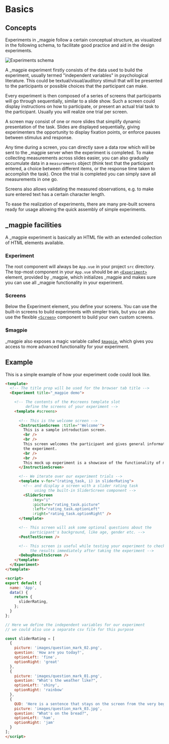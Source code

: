 # Basics

## Concepts
Experiments in _magpie follow a certain conceptual structure, as visualized in the following schema, to facilitate
good practice and aid in the design experiments.

<img src="../../images/getting_started/experiments_schema.png" alt="Experiments schema" />

A _magpie experiment firstly consists of the data used to build the experiment, usually termed "independent variables" in psychological literature.
This could be textual/visual/auditory stimuli that will be presented to the participants or possible choices that the participant can make.

Every experiment is then composed of a series of screens that participants will go through sequentially, similar to a slide show.
Such a screen could display instructions on how to participate, or present an actual trial task to the participant.
Usually you will realize one trial per screen.

A screen may consist of one or more slides that simplify dynamic presentation of the task.
Slides are displayed sequentially, giving experimenters the opportunity to display fixation points, or enforce pauses between stimulus and response.

Any time during a screen, you can directly save a data row which will be sent to the _magpie server when the experiment is completed.
To make collecting measurements across slides easier, you can also gradually accumulate data in a `measurements` object
(think text that the participant entered, a choice between different items, or the response
time taken to accomplish the task). Once the trial is completed you can simply save all measurements in one go.

Screens also allows validating the measured observations, e.g. to make sure entered text has a certain character length.

To ease the realization of experiments, there are many pre-built screens ready for usage allowing the quick assembly of simple experiments. 

## _magpie facilities
A _magpie experiment is basically an HTML file with an extended collection of HTML elements available.

### Experiment
The root component will always be `App.vue` in your project `src` directory. The top-most component in your `App.vue`
should be an [`<Experiment>`](https://magpie-reference.netlify.app/#experiment) element, provided by _magpie, which initializes _magpie and makes sure you can use all _magpie functionality in your experiment.

### Screens
Below the Experiment element, you define your screens. You can use the built-in screens
to build experiments with simpler trials, but you can also use the flexible [`<Screen>`](https://magpie-reference.netlify.app/#screen) component
to build your own custom screens.

### $magpie
_magpie also exposes a magic variable called [`$magpie`](#https://magpie-reference.netlify.app/#Magpie), which gives you access to more advanced functionality for your experiment.

## Example
This is a simple example of how your experiment code could look like.

```html
<template>
  <!-- The title prop will be used for the browser tab title -->
  <Experiment title="_magpie demo">

    <!-- The contents of the #screens template slot
         define the screens of your experiment -->
    <template #screens>
      
      <!-- This is the welcome screen -->
      <InstructionScreen :title="'Welcome'">
        This is a sample introduction screen.
        <br />
        <br />
        This screen welcomes the participant and gives general information about
        the experiment.
        <br />
        <br />
        This mock up experiment is a showcase of the functionality of magpie.
      </InstructionScreen>

      <!-- We iterate over our experiment trials -->
      <template v-for="(rating_task, i) in sliderRating">
        <!-- and display a screen with a slider rating task
             using the built-in SliderScreen component -->
        <SliderScreen
            :key="i"
            :picture="rating_task.picture"
            :left="rating_task.optionLeft"
            :right="rating_task.optionRight" />
      </template>

      <!-- This screen will ask some optional questions about the
           participant's background, like age, gender etc. -->
      <PostTestScreen />

      <!-- This screen is useful while testing your experiment to check
           the results immediately after taking the experiment -->
      <DebugResultsScreen />
    </template>
  </Experiment>
</template>

<script>
export default {
  name: 'App',
  data() {
    return {
      sliderRating,
    };
  }
};

// Here we define the independent variables for our experiment
// we could also use a separate csv file for this purpose

const sliderRating = [
  {
    picture: 'images/question_mark_02.png',
    question: 'How are you today?',
    optionLeft: 'fine',
    optionRight: 'great'
  },
  {
    picture: 'images/question_mark_01.png',
    question: "What's the weather like?",
    optionLeft: 'shiny',
    optionRight: 'rainbow'
  },
  {
    QUD: 'Here is a sentence that stays on the screen from the very beginning',
    picture: 'images/question_mark_03.jpg',
    question: "What's on the bread?",
    optionLeft: 'ham',
    optionRight: 'jam'
  }
];
</script>

```
